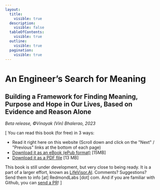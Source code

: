 ```yaml
---
layout:
  title:
    visible: true
  description:
    visible: false
  tableOfContents:
    visible: true
  outline:
    visible: true
  pagination:
    visible: true
---
```


# An Engineer’s Search for Meaning

## Building a Framework for Finding Meaning, Purpose and Hope in Our Lives, Based on Evidence and Reason Alone <a href="#pnklhsh25rlz" id="pnklhsh25rlz"></a>

_Beta release, ©Vinayak (Vin) Bhalerao, 2023_



\[ You can read this book (for free) in 3 ways:

* Read it right here on this website (Scroll down and click on the "Next" / "Previous" links at the bottom of each page)
* [Download it as an eBook (ePub format)](https://lifevisor.ai/pub/An%20Engineer's%20Search%20for%20Meaning.epub) \[15MB]
* [Download it as a PDF file](https://lifevisor.ai/pub/An%20Engineer's%20Search%20for%20Meaning.pdf) \[13 MB]

This book is still under development, but very close to being ready. It is a part of a larger effort, known as [LifeVisor.AI](https://lifevisor.ai). Comments? Suggestions? Send them to info \[at] RedmondLabs \[dot] com. And if you are familiar with Github, you can [send a PR](https://github.com/vinhub/lifevisor-book)! ]

